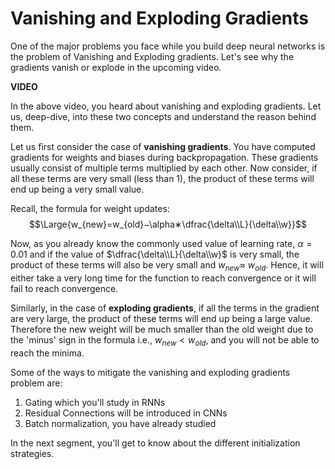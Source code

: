 # Vanishing and Exploding Gradients

One of the major problems you face while you build deep neural networks is the problem of Vanishing and Exploding gradients. Let's see why the gradients vanish or explode in the upcoming video.

**VIDEO**

In the above video, you heard about vanishing and exploding gradients. Let us, deep-dive, into these two concepts and understand the reason behind them.

Let us first consider the case of **vanishing gradients**. You have computed gradients for weights and biases during backpropagation. These gradients usually consist of multiple terms multiplied by each other. Now consider, if all these terms are very small (less than 1), the product of these terms will end up being a very small value.

Recall, the formula for weight updates:
$$\Large{w_{new}=w_{old}−\alpha∗\dfrac{\delta\\L}{\delta\\w}}$$

Now, as you already know the commonly used value of learning rate, $\alpha=0.01$ and if the value of $\dfrac{\delta\\L}{\delta\\w}$ is very small, the product of these terms will also be very small and $w_{new}\approx~w_{old}$. Hence, it will either take a very long time for the function to reach convergence or it will fail to reach convergence.

Similarly, in the case of **exploding gradients**, if all the terms in the gradient are very large, the product of these terms will end up being a large value. Therefore the new weight will be much smaller than the old weight due to the 'minus' sign in the formula i.e., $w_{new}<w_{old}$, and you will not be able to reach the minima.

Some of the ways to mitigate the vanishing and exploding gradients problem are:

1.  Gating which you'll study in RNNs
2.  Residual Connections will be introduced in CNNs
3.  Batch normalization, you have already studied

In the next segment, you'll get to know about the different initialization strategies.